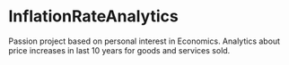 # InflationRateAnalytics
Passion project based on personal interest in Economics. Analytics about price increases in last 10 years for goods and services sold.

